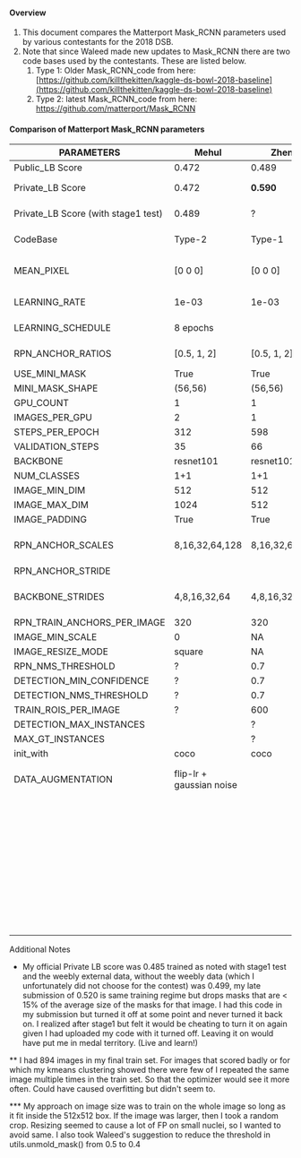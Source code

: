 #### Overview

1. This document compares the Matterport Mask_RCNN parameters used by various contestants for the 2018 DSB. 
2. Note that since Waleed made new updates to Mask_RCNN there are two code bases used by the contestants. These are listed below.
   1. Type 1: Older Mask_RCNN_code from here: [https://github.com/killthekitten/kaggle-ds-bowl-2018-baseline](https://github.com/killthekitten/kaggle-ds-bowl-2018-baseline)
   2. Type 2: latest Mask_RCNN_code from here: https://github.com/matterport/Mask_RCNN

#### Comparison of Matterport Mask_RCNN parameters

| PARAMETERS                          | Mehul                    | Zheng          | Waleed              | Avi                   | Yueqi                 | Brian                  |
| ----------------------------------- | ------------------------ | -------------- | ------------------- | --------------------- | ----------------------|------------------------|
| Public_LB Score                     | 0.472                    | 0.489          | 0.476               | **0.532**             | 0.464                 | 0.449                  |
| Private_LB Score                    | 0.472                    | **0.590**      | 0.433               | **0.560**             | 0.534 (late)          | 0.499                  |
| Private_LB Score (with stage1 test) | 0.489                    | ?              | ?                   | ?                     |                       | 0.520 (late) *         |
| CodeBase                            | Type-2                   | Type-1         | Type2               | Type 1?               | Type-1                | Type-1                 |
| MEAN_PIXEL                          | [0 0 0]                  | [0 0 0]        | [43.53 39.56 48.22] | [123.7, 116,8, 103,9] | [123.7, 116,8, 103,9] | [42.18, 38.22, 46.82]  |
| LEARNING_RATE                       | 1e-03                    | 1e-03          | 1e-03               | 1e-02                 | 1e-03                 | 1e-04 / 1e-04          |
| LEARNING_SCHEDULE                   | 8 epochs                 |                | ?                   |                       | 60                    | 60 heads / 40 all      |
| RPN_ANCHOR_RATIOS                   | [0.5, 1, 2]              | [0.5, 1, 2]    | [0.5, 1, 2]         | [0.5, 1, 2]           | [0.5, 1, 2]           | [0.5, 1, 2]            |
| USE_MINI_MASK                       | True                     | True           | True                | **False**             | True                  | True                   |
| MINI_MASK_SHAPE                     | (56,56)                  | (56,56)        | (56,56)             | ?                     | (56,56)               | (56,56)                |
| GPU_COUNT                           | 1                        | 1              | ?                   | ?                     | 1                     | 8                      |
| IMAGES_PER_GPU                      | 2                        | 1              | 6                   | ?                     | 1                     | 2                      |
| STEPS_PER_EPOCH                     | 312                      | 598            | ?                   | ?                     | 200                   | 56 **                  |
| VALIDATION_STEPS                    | 35                       | 66             | ?                   | ?                     | 25                    | 9                      |
| BACKBONE                            | resnet101                | resnet101      | resnet50            | ?                     | resnet101             | resnet101              |
| NUM_CLASSES                         | 1+1                      | 1+1            | 1+1                 | 1+1                   | 1+1                   | 1+1                    |
| IMAGE_MIN_DIM                       | 512                      | 512            | 512                 | 512                   | 1024                  | 512 ***                |            |
| IMAGE_MAX_DIM                       | 1024                     | 512            | 512                 | 1024                  | 1024                  | 512                    |
| IMAGE_PADDING                       | True                     | True           | Removed             |                       | True                  | True                   |
| RPN_ANCHOR_SCALES                   | 8,16,32,64,128           | 8,16,32,64,128 | 8,16,32,64,128      |                       | 16, 32, 64, 128, 256  | 4, 8, 16, 32, 64       |
| RPN_ANCHOR_STRIDE                   |                          |                |                     | 1                     | 1                     | 1                      |
| BACKBONE_STRIDES                    | 4,8,16,32,64             | 4,8,16,32,64   |                     |                       | 4, 8, 16, 32, 64      | 4, 8, 16, 32, 64, 128  |
| RPN_TRAIN_ANCHORS_PER_IMAGE         | 320                      | 320            | **64**              | 250                   | 256                   | 320                    |
| IMAGE_MIN_SCALE                     | 0                        | NA             | **2**               |                       | NA                    | NA                     |
| IMAGE_RESIZE_MODE                   | square                   | NA             | crop                | NA                    | NA                    | NA                     |
| RPN_NMS_THRESHOLD                   | ?                        | 0.7            |                     |                       | 0.7                   | 0.7                    |
| DETECTION_MIN_CONFIDENCE            | ?                        | 0.7            |                     | 0.8                   | 0.85                  | 0.5                    |
| DETECTION_NMS_THRESHOLD             | ?                        | 0.7            |                     | 0.3                   | 0.3                   | 0.3                    |
| TRAIN_ROIS_PER_IMAGE                | ?                        | 600            |                     |                       | 512                   | 512                    |
| DETECTION_MAX_INSTANCES             |                          | ?              | ?                   | 500                   | 400                   | 1000                   |
| MAX_GT_INSTANCES                    |                          | ?              | ?                   | 500                   | 200                   | 512                    |
| init_with                           | coco                     | coco           | ?                   |                       | coco                  | coco                   |
| DATA_AUGMENTATION                   | flip-lr + gaussian noise |                | flip-lr + flip-up   | rotate zoom, noise    | flip-lr + crop +      | random augs 10% of time|
|                                     |                          |                |                     |                       |  gaussian noise +     | fliplr, gray(3ch stack)|
|                                     |                          |                |                     |                       |color style transfer   | random hsv color shift,|
|                                     |                          |                |                     |                       |                       | random noise (1 ch),   |
|                                     |                          |                |                     |                       |                       | blur with 5,5 kernel   |

Additional Notes
* My official Private LB score was 0.485 trained as noted with stage1 test and the weebly external data, without the weebly data
  (which I unfortunately did not choose for the contest) was 0.499, my late submission of 0.520 is same training regime but drops 
  masks that are < 15% of the average size of the masks for that image.  I had this code in my submission but turned it off at some
  point and never turned it back on.  I realized after stage1 but felt it would be cheating to turn it on again given I had uploaded
  my code with it turned off.  Leaving it on would have put me in medal territory.  (Live and learn!)
  
** I had 894 images in my final train set.  For images that scored badly or for which my kmeans clustering showed there were few of
   I repeated the same image multiple times in the train set.  So that the optimizer would see it more often.  Could have caused
   overfitting but didn't seem to.
   
*** My approach on image size was to train on the whole image so long as it fit inside the 512x512 box.  If the image was larger, then
    I took a random crop.  Resizing seemed to cause a lot of FP on small nuclei, so I wanted to avoid same.  I also took Waleed's
    suggestion to reduce the threshold in utils.unmold_mask() from 0.5 to 0.4
    

